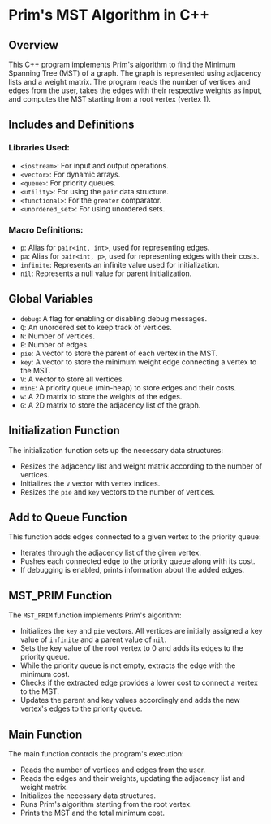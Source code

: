 # Prim's MST Algorithm in C++

## Overview
This C++ program implements Prim's algorithm to find the Minimum Spanning Tree (MST) of a graph. The graph is represented using adjacency lists and a weight matrix. The program reads the number of vertices and edges from the user, takes the edges with their respective weights as input, and computes the MST starting from a root vertex (vertex 1).

## Includes and Definitions

### Libraries Used:
- `<iostream>`: For input and output operations.
- `<vector>`: For dynamic arrays.
- `<queue>`: For priority queues.
- `<utility>`: For using the `pair` data structure.
- `<functional>`: For the `greater` comparator.
- `<unordered_set>`: For using unordered sets.

### Macro Definitions:
- `p`: Alias for `pair<int, int>`, used for representing edges.
- `pa`: Alias for `pair<int, p>`, used for representing edges with their costs.
- `infinite`: Represents an infinite value used for initialization.
- `nil`: Represents a null value for parent initialization.

## Global Variables
- `debug`: A flag for enabling or disabling debug messages.
- `Q`: An unordered set to keep track of vertices.
- `N`: Number of vertices.
- `E`: Number of edges.
- `pie`: A vector to store the parent of each vertex in the MST.
- `key`: A vector to store the minimum weight edge connecting a vertex to the MST.
- `V`: A vector to store all vertices.
- `minE`: A priority queue (min-heap) to store edges and their costs.
- `w`: A 2D matrix to store the weights of the edges.
- `G`: A 2D matrix to store the adjacency list of the graph.

## Initialization Function
The initialization function sets up the necessary data structures:
- Resizes the adjacency list and weight matrix according to the number of vertices.
- Initializes the `V` vector with vertex indices.
- Resizes the `pie` and `key` vectors to the number of vertices.

## Add to Queue Function
This function adds edges connected to a given vertex to the priority queue:
- Iterates through the adjacency list of the given vertex.
- Pushes each connected edge to the priority queue along with its cost.
- If debugging is enabled, prints information about the added edges.

## MST_PRIM Function
The `MST_PRIM` function implements Prim's algorithm:
- Initializes the `key` and `pie` vectors. All vertices are initially assigned a key value of `infinite` and a parent value of `nil`.
- Sets the key value of the root vertex to 0 and adds its edges to the priority queue.
- While the priority queue is not empty, extracts the edge with the minimum cost.
- Checks if the extracted edge provides a lower cost to connect a vertex to the MST.
- Updates the parent and key values accordingly and adds the new vertex's edges to the priority queue.

## Main Function
The main function controls the program's execution:
- Reads the number of vertices and edges from the user.
- Reads the edges and their weights, updating the adjacency list and weight matrix.
- Initializes the necessary data structures.
- Runs Prim's algorithm starting from the root vertex.
- Prints the MST and the total minimum cost.
